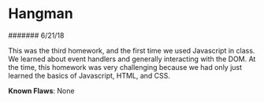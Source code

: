 # Hangman
####### 6/21/18

This was the third homework, and the first time we used Javascript in class. We learned about event handlers and generally interacting with the DOM. At the time, this homework was very challenging because we had only just learned the basics of Javascript, HTML, and CSS.

**Known Flaws**: None
